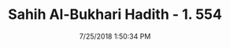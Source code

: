 ---
title        : "Sahih Al-Bukhari Hadith - 1. 554"
date         : 7/25/2018 1:50:34 PM
draft        : false
type         : "hadith"
layout       : "hadith"
BookCode     : "SHB"
VolumeNumber : "1"
HadithNumber : "554"
categories  :  ["Prayer Times-Whoever could do one Rak'a in time"]
tags  :  ["Abu Huraira"]
---
